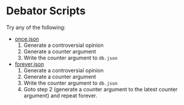 # Debator Scripts

Try any of the following:

- [once.json](once.json)
    1. Generate a controversial opinion
    2. Generate a counter argument
    3. Write the counter argument to `db.json`
- [forever.json](forever.json)
    1. Generate a controversial opinion
    2. Generate a counter argument
    3. Write the counter argument to `db.json`
    4. Goto step 2 (generate a counter argument to the latest counter argument) and repeat forever.
